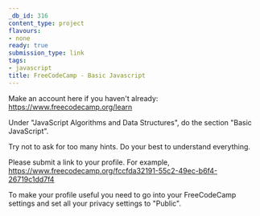 ```yaml
---
_db_id: 316
content_type: project
flavours:
- none
ready: true
submission_type: link
tags:
- javascript
title: FreeCodeCamp - Basic Javascript
---
```


Make an account here if you haven't already: https://www.freecodecamp.org/learn

Under "JavaScript Algorithms and Data Structures", do the section "Basic JavaScript".

Try not to ask for too many hints. Do your best to understand everything.

Please submit a link to your profile. For example, https://www.freecodecamp.org/fccfda32191-55c2-49ec-b6f4-26719c1dd7f4

To make your profile useful you need to go into your FreeCodeCamp settings and set all your privacy settings to "Public".
